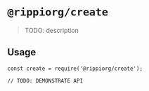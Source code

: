 # `@rippiorg/create`

> TODO: description

## Usage

```
const create = require('@rippiorg/create');

// TODO: DEMONSTRATE API
```
